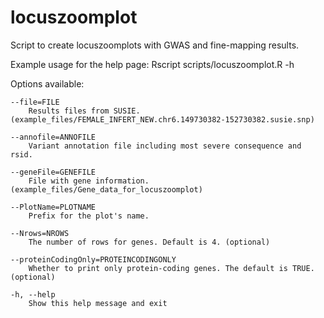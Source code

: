# locuszoomplot

Script to create locuszoomplots with GWAS and fine-mapping results.

Example usage for the help page:
Rscript scripts/locuszoomplot.R -h

Options available:


	--file=FILE
		Results files from SUSIE. (example_files/FEMALE_INFERT_NEW.chr6.149730382-152730382.susie.snp)

	--annofile=ANNOFILE
		Variant annotation file including most severe consequence and rsid.

	--geneFile=GENEFILE
		File with gene information. (example_files/Gene_data_for_locuszoomplot)

	--PlotName=PLOTNAME
		Prefix for the plot's name.

	--Nrows=NROWS
		The number of rows for genes. Default is 4. (optional)

	--proteinCodingOnly=PROTEINCODINGONLY
		Whether to print only protein-coding genes. The default is TRUE. (optional)

	-h, --help
		Show this help message and exit
